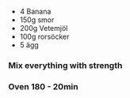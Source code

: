 - 4 Banana
- 150g smor
- 200g Vetemjöl
- 100g rorsöcker
- 5 ägg

### Mix everything with strength
### Oven 180 - 20min
